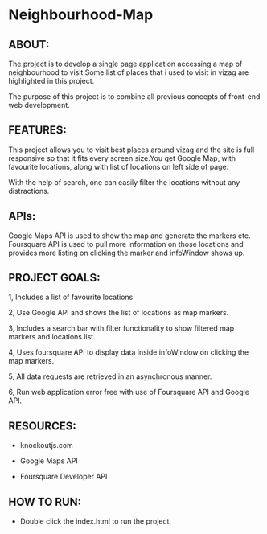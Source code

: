 # Neighbourhood-Map

## ABOUT:

The project is to develop a single page application accessing a map of neighbourhood to visit.Some list of places that i used to visit in vizag are highlighted in this project.

The purpose of this project is to combine all previous concepts of front-end web development.

## FEATURES:

This project allows you to visit best places around vizag and the site is full responsive so that it fits every screen size.You get Google Map, with favourite locations, along with list of locations on left side of page.

With the help of search, one can easily filter the locations without any distractions.

## APIs:

Google Maps API is used to show the map and generate the markers etc. Foursquare API is used to pull more information on those locations and provides more listing on clicking the marker and infoWindow shows up.

## PROJECT GOALS:

1, Includes a list of favourite locations

2, Use Google API and shows the list of locations as map markers.

3, Includes a search bar with filter functionality to show filtered map markers and locations list.

4, Uses foursquare API to display data inside infoWindow on clicking the map markers.

5, All data requests are retrieved in an asynchronous manner.

6, Run web application error free with use of Foursquare API and Google API.

## RESOURCES:

* knockoutjs.com

* Google Maps API

* Foursquare Developer API 
## HOW TO RUN:

* Double click the index.html to run the project.
